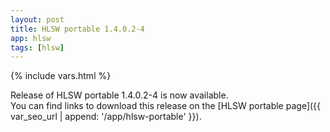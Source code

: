 ```yaml
---
layout: post
title: HLSW portable 1.4.0.2-4
app: hlsw
tags: [hlsw]
---
```

{% include vars.html %}

Release of HLSW portable 1.4.0.2-4 is now available.<br />
You can find links to download this release on the [HLSW portable page]({{ var_seo_url | append: '/app/hlsw-portable' }}).